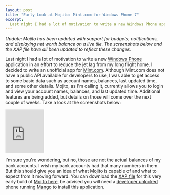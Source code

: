 ```yaml
--- 
layout: post
title: "Early Look at Mojito: Mint.com for Windows Phone 7"
excerpt:
  Last night I had a lot of motivation to write a new Windows Phone application in an effort to reduce the jet lag from my long flight home. I decided to write an unofficial app for Mint.com. Although Mint.com does not have a public API available for developers to use, I was able to get access to some basic data such as account names, balances, last updated time, and some other details.
---
```

<em>Update: Mojito has been updated with support for budgets, notifications, and displaying net worth balance on a live tile. The screenshots below and the XAP file have all been updated to reflect these changes.</em>

Last night I had a lot of motivation to write a new <a href="http://www.microsoft.com/windowsphone/en-us/default.aspx" target="_blank">Windows Phone</a> application in an effort to reduce the jet lag from my long flight home. I decided to write an unofficial app for <a href="https://www.mint.com/" target="_blank">Mint.com</a>. Although Mint.com does not have a public API available for developers to use, I was able to get access to some basic data such as account names, balances, last updated time, and some other details. Mojito, as I'm calling it, currently allows you to login and view your account names, balances, and last updated time. Additional features are being added, but details on those will come over the next couple of weeks. Take a look at the screenshots below:

<iframe title ="Preview" scrolling="no" marginheight="0" marginwidth="0" frameborder="0" style="width:122px;height:137px;padding:0;background-color:#fcfcfc;" src="https://skydrive.live.com/embedalbum.aspx/Mojito%20Gallery?cid=01755de8c93d5ae6&sc=photos"></iframe>

I'm sure you're wondering, but no, those are not the actual balances of my bank accounts. I wish my bank accounts had that many numbers in them. But this should give you an idea of what Mojito is capable of and what to expect from it moving forward. You can download the <a href="http://forums.asp.net/t/1277554.aspx" target="_blank">XAP file</a> for this very early build of <a href="http://mbmccormick.com/files/Mojito.xap" target="_blank">Mojito here</a>, be advised you will need a <a href="http://cisforcoder.wordpress.com/2010/10/22/unlocking-your-wp7-device-for-app-development/" target="_blank">developer unlocked</a> phone running <a href="http://www.engadget.com/2011/06/27/windows-phone-7-5-mango-in-depth-preview-video/" target="_blank">Mango</a> to install this application.
